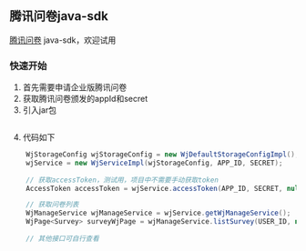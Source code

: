 ## 腾讯问卷java-sdk

[腾讯问卷](https://wj.qq.com/docs/openapi) java-sdk，欢迎试用

### 快速开始
1. 首先需要申请企业版腾讯问卷
2. 获取腾讯问卷颁发的appId和secret
3. 引入jar包
```xml

```
4. 代码如下
```java
    WjStorageConfig wjStorageConfig = new WjDefaultStorageConfigImpl();
    wjService = new WjServiceImpl(wjStorageConfig, APP_ID, SECRET);
    
    // 获取accessToken，测试用，项目中不需要手动获取token
    AccessToken accessToken = wjService.accessToken(APP_ID, SECRET, null);

    // 获取问卷列表    
    WjManageService wjManageService = wjService.getWjManageService();
    WjPage<Survey> surveyWjPage = wjManageService.listSurvey(USER_ID, null, 1, 20);
    
    // 其他接口可自行查看
```